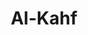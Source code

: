---
title: "Al-Kahf"
arabic: "الكهف"
no: 18
arabic_no: ١٨
ayah: 110
slug: al-kahf
prev: al-isra
next: maryam
---